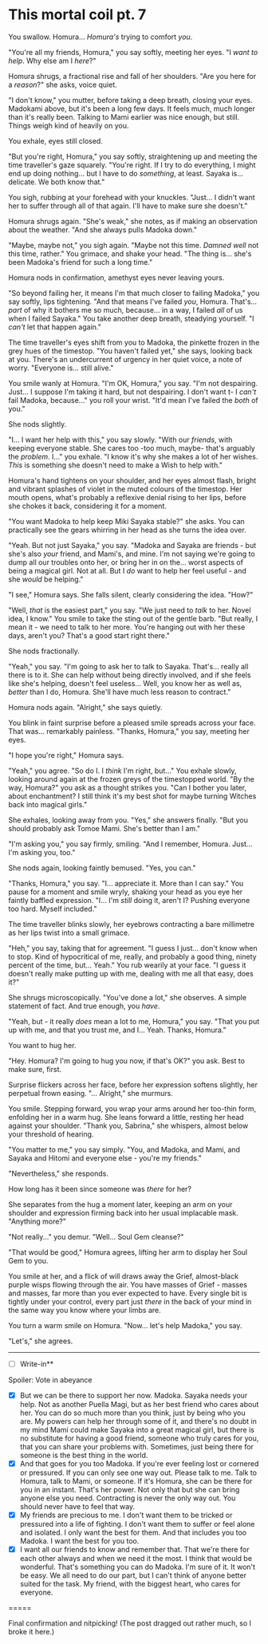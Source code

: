 # This mortal coil pt. 7

You swallow. Homura... *Homura's* trying to comfort *you*.

"You're all my friends, Homura," you say softly, meeting her eyes. "I *want to help*. Why else am I *here*?"

Homura shrugs, a fractional rise and fall of her shoulders. "Are you here for a *reason*?" she asks, voice quiet.

"I don't know," you mutter, before taking a deep breath, closing your eyes. Madokami above, but it's been a long few days. It feels much, much longer than it's really been. Talking to Mami earlier was nice enough, but still. Things weigh kind of heavily on you.

You exhale, eyes still closed.

"But you're right, Homura," you say softly, straightening up and meeting the time traveller's gaze squarely. "You're right. If I try to do everything, I might end up doing nothing... but I have to do *something*, at least. Sayaka is... delicate. We both know that."

You sigh, rubbing at your forehead with your knuckles. "Just... I didn't want her to suffer through all of that again. I'll have to make sure she doesn't."

Homura shrugs again. "She's weak," she notes, as if making an observation about the weather. "And she always pulls Madoka down."

"Maybe, maybe not," you sigh again. "Maybe not this time. *Damned well* not this time, rather." You grimace, and shake your head. "The thing is... she's been Madoka's friend for such a long time."

Homura nods in confirmation, amethyst eyes never leaving yours.

"So beyond failing her, it means I'm that much closer to failing Madoka," you say softly, lips tightening. "And that means I've failed *you*, Homura. That's... *part* of why it bothers me so much, because... in a way, I failed *all* of us when I failed Sayaka." You take another deep breath, steadying yourself. "I *can't* let that happen again."

The time traveller's eyes shift from you to Madoka, the pinkette frozen in the grey hues of the timestop. "You haven't failed yet," she says, looking back at you. There's an undercurrent of urgency in her quiet voice, a note of worry. "Everyone is... still alive."

You smile wanly at Homura. "I'm OK, Homura," you say. "I'm not despairing. Just... I suppose I'm taking it hard, but not despairing. I don't want t- I *can't* fail Madoka, because..." you roll your wrist. "It'd mean I've failed the *both* of you."

She nods slightly.

"I... I want her help with this," you say slowly. "With our *friends*, with keeping everyone stable. She cares too -too much, maybe- that's arguably the *problem*. I..." you exhale. "I know it's why she makes a lot of her wishes. *This* is something she doesn't need to make a Wish to help with."

Homura's hand tightens on your shoulder, and her eyes almost flash, bright and vibrant splashes of violet in the muted colours of the timestop. Her mouth opens, what's probably a reflexive denial rising to her lips, before she chokes it back, considering it for a moment.

"You want Madoka to help keep Miki Sayaka stable?" she asks. You can practically see the gears whirring in her head as she turns the idea over.

"Yeah. But not just Sayaka," you say. "Madoka and Sayaka are friends - but she's also *your* friend, and Mami's, and mine. I'm not saying we're going to dump all our troubles onto her, or bring her in on the... worst aspects of being a magical girl. Not at all. But I *do* want to help her feel useful - and she *would* be helping."

"I see," Homura says. She falls silent, clearly considering the idea. "How?"

"Well, *that* is the easiest part," you say. "We just need to *talk* to her. Novel idea, I know." You smile to take the sting out of the gentle barb. "But really, I mean it - we need to talk to her more. You're hanging out with her these days, aren't you? That's a good start right there."

She nods fractionally.

"Yeah," you say. "I'm going to ask her to talk to Sayaka. That's... really all there is to it. She can help without being directly involved, and if she feels like she's helping, doesn't feel useless... Well, you know her as well as, *better* than I do, Homura. She'll have much less reason to contract."

Homura nods again. "Alright," she says quietly.

You blink in faint surprise before a pleased smile spreads across your face. That was... remarkably painless. "Thanks, Homura," you say, meeting her eyes.

"I hope you're right," Homura says.

"Yeah," you agree. "So do I. I *think* I'm right, but..." You exhale slowly, looking around again at the frozen greys of the timestopped world. "By the way, Homura?" you ask as a thought strikes you. "Can I bother you later, about enchantment? I still think it's my best shot for maybe turning Witches back into magical girls."

She exhales, looking away from you. "Yes," she answers finally. "But you should probably ask Tomoe Mami. She's better than I am."

"I'm asking you," you say firmly, smiling. "And I remember, Homura. Just... I'm asking you, too."

She nods again, looking faintly bemused. "Yes, you can."

"Thanks, Homura," you say. "I... appreciate it. More than I can say." You pause for a moment and smile wryly, shaking your head as you eye her faintly baffled expression. "I... I'm *still* doing it, aren't I? Pushing everyone too hard. Myself included."

The time traveller blinks slowly, her eyebrows contracting a bare millimetre as her lips twist into a small grimace.

"Heh," you say, taking that for agreement. "I guess I just... don't know when to stop. Kind of hypocritical of me, really, and probably a good thing, ninety percent of the time, but... Yeah." You rub wearily at your face. "I guess it doesn't really make putting up with me, dealing with me all that easy, does it?"

She shrugs microscopically. "You've done a lot," she observes. A simple statement of fact. And true enough, you *have*.

"Yeah, but - it really *does* mean a lot to me, Homura," you say. "That you put up with me, and that you trust me, and I... Yeah. Thanks, Homura."

You want to hug her.

"Hey. Homura? I'm going to hug you now, if that's OK?" you ask. Best to make sure, first.

Surprise flickers across her face, before her expression softens slightly, her perpetual frown easing. "... Alright," she murmurs.

You smile. Stepping forward, you wrap your arms around her too-thin form, enfolding her in a warm hug. She leans forward a little, resting her head against your shoulder. "Thank you, Sabrina," she whispers, almost below your threshold of hearing.

"You matter to me," you say simply. "You, and Madoka, and Mami, and Sayaka and Hitomi and everyone else - you're my friends."

"Nevertheless," she responds.

How long has it been since someone was *there* for her?

She separates from the hug a moment later, keeping an arm on your shoulder and expression firming back into her usual implacable mask. "Anything more?"

"Not really..." you demur. "Well... Soul Gem cleanse?"

"That would be good," Homura agrees, lifting her arm to display her Soul Gem to you.

You smile at her, and a flick of will draws away the Grief, almost-black purple wisps flowing through the air. You have masses of Grief - masses and masses, far more than you ever expected to have. Every single bit is tightly under your control, every part just *there* in the back of your mind in the same way you know where your limbs are.

You turn a warm smile on Homura. "Now\... let's help Madoka," you say.

"Let's," she agrees.

---

- [ ] Write-in**

Spoiler: Vote in abeyance

- [x] But we can be there to support her now. Madoka. Sayaka needs your help. Not as another Puella Magi, but as her best friend who cares about her. You can do so much more than you think, just by being who you are. My powers can help her through some of it, and there's no doubt in my mind Mami could make Sayaka into a great magical girl, but there is no substitute for having a good friend, someone who truly cares for you, that you can share your problems with. Sometimes, just being there for someone is the best thing in the world.
- [x] And that goes for you too Madoka. If you're ever feeling lost or cornered or pressured. If you can only see one way out. Please talk to me. Talk to Homura, talk to Mami, or someone. If it's Homura, she can be there for you in an instant. That's her power. Not only that but she can bring anyone else you need. Contracting is never the only way out. You should never have to feel that way.
- [x] My friends are precious to me. I don't want them to be tricked or pressured into a life of fighting. I don't want them to suffer or feel alone and isolated. I only want the best for them. And that includes you too Madoka. I want the best for you too.
- [x] I want all our friends to know and remember that. That we're there for each other always and when we need it the most. I think that would be wonderful. That's something you can do Madoka. I'm sure of it. It won't be easy. We all need to do our part, but I can't think of anyone better suited for the task. My friend, with the biggest heart, who cares for everyone.

\=====​

Final confirmation and nitpicking! (The post dragged out rather much, so I broke it here.)
